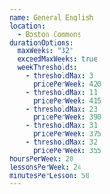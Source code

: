 ```yaml
---
name: General English
location:
  - Boston Commons
durationOptions:
  maxWeeks: "32"
  exceedMaxWeeks: true
  weekThresholds:
    - thresholdMax: 3
      pricePerWeek: 420
    - thresholdMax: 11
      pricePerWeek: 415
    - thresholdMax: 23
      pricePerWeek: 390
    - thresholdMax: 31
      pricePerWeek: 375
    - thresholdMax: 32
      pricePerWeek: 355
hoursPerWeek: 20
lessonsPerWeek: 24
minutesPerLesson: 50
---
```

